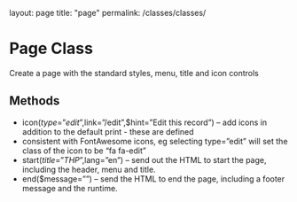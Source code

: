 layout: page
title: "page"
permalink: /classes/classes/

# Page Class

Create a page with the standard styles, menu, title and icon controls

## Methods

* icon($type=”edit”,$link=”/edit”,$hint=”Edit this record”) – add icons in addition to the default print - these are defined 
* consistent with FontAwesome icons, eg selecting type=”edit” will set the class of the icon to be “fa fa-edit”
* start($title=”THP”,$lang=”en”) – send out the HTML to start the page, including the header, menu and title.
* end($message=””) – send the HTML to end the page, including a footer message and the runtime.